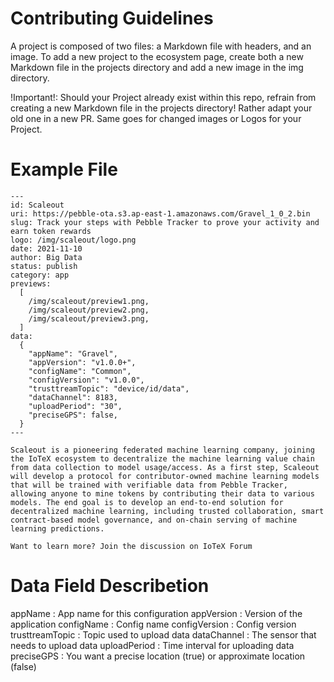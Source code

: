 # Contributing Guidelines

A project is composed of two files: a Markdown file with headers, and an image. To add a new project to the ecosystem page, create both a new Markdown file in the projects directory and add a new image in the img directory.

!Important!: Should your Project already exist within this repo, refrain from creating a new Markdown file in the projects directory! Rather adapt your old one in a new PR. Same goes for changed images or Logos for your Project.

# Example File

```mdx
---
id: Scaleout
uri: https://pebble-ota.s3.ap-east-1.amazonaws.com/Gravel_1_0_2.bin
slug: Track your steps with Pebble Tracker to prove your activity and earn token rewards
logo: /img/scaleout/logo.png
date: 2021-11-10
author: Big Data
status: publish
category: app
previews:
  [
    /img/scaleout/preview1.png,
    /img/scaleout/preview2.png,
    /img/scaleout/preview3.png,
  ]
data:
  {
    "appName": "Gravel",
    "appVersion": "v1.0.0+",
    "configName": "Common",
    "configVersion": "v1.0.0",
    "trusttreamTopic": "device/id/data",
    "dataChannel": 8183,
    "uploadPeriod": "30",
    "preciseGPS": false,
  }
---

Scaleout is a pioneering federated machine learning company, joining the IoTeX ecosystem to decentralize the machine learning value chain from data collection to model usage/access. As a first step, Scaleout will develop a protocol for contributor-owned machine learning models that will be trained with verifiable data from Pebble Tracker, allowing anyone to mine tokens by contributing their data to various models. The end goal is to develop an end-to-end solution for decentralized machine learning, including trusted collaboration, smart contract-based model governance, and on-chain serving of machine learning predictions.

Want to learn more? Join the discussion on IoTeX Forum
```
# Data Field Describetion
appName : App name for this configuration
appVersion : Version of the application
configName : Config name
configVersion : Config version
trusttreamTopic : Topic used to upload data
dataChannel : The sensor that needs to upload data
uploadPeriod : Time interval for uploading data
preciseGPS : You want a precise location (true) or approximate location (false)
